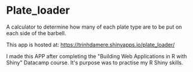 # Plate_loader
A calculator to determine how many of each plate type are to be put on each side of the barbell. 

This app is hosted at: https://trinhdamere.shinyapps.io/plate_loader/

I made this APP after completing the "Building Web Applications in R with Shiny" Datacamp course. 
It's purpose was to practise my R Shiny skills. 
